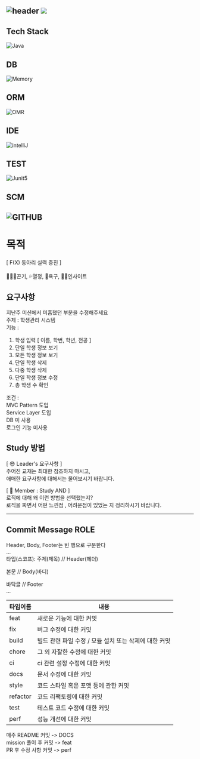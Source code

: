 ![header](https://capsule-render.vercel.app/api?type=soft&color=auto&height=150&section=header&text=UserManagement&fontSize=90&animation=blink&align=center)
<a href="https://hits.seeyoufarm.com"><img src="https://hits.seeyoufarm.com/api/count/incr/badge.svg?url=https%3A%2F%2Fgithub.com%2FFX-STUDY%2FBE-STUDY%2Fhit-counter&count_bg=%2379C83D&title_bg=%23555555&icon=&icon_color=%23E7E7E7&title=hits&edge_flat=false"/></a>
--
## Tech Stack
![Java](https://img.shields.io/badge/Java-ED8B00?style=for-the-badge&logo=openjdk&logoColor=white)
## DB
![Memory](https://img.shields.io/badge/Memory-000000?style=for-the-badge&logo=memory&logoColor=white)
## ORM
![OMR](https://img.shields.io/badge/NONE-000000?style=for-the-badge&logo=NONE&logoColor=white)
## IDE
![intelliJ](https://img.shields.io/badge/IntelliJIDEA-000000?style=for-the-badge&logo=IntelliJIDEA&logoColor=white)
## TEST
![Junit5](https://img.shields.io/badge/JUnit5-25A162?style=for-the-badge&logo=JUnit5&logoColor=white)
## SCM
![GITHUB](https://img.shields.io/badge/GitHub-100000?style=for-the-badge&logo=github&logoColor=white)
--
# 목적
[ F(X) 동아리 실력 증진 ] <br><br>
🏃🏻‍♂️끈기, 💦열정, 🧡욕구, 👊🏻인사이트
## 요구사항
지난주 미션에서 미흡했던 부분을 수정해주세요 <br>
주제 : 학생관리 시스템 <br>
기능 : <br>
1. 학생 입력 [ 이름, 학번, 학년, 전공 ] <br>
2. 단일 학생 정보 보기 <br>
3. 모든 학생 정보 보기 <br>
4. 단일 학생 삭제 <br>
5. 다중 학생 삭제 <br>
6. 단일 학생 정보 수정 <br>
7. 총 학생 수 확인 <br>

조건 : <br>
MVC Pattern 도입 <br>
Service Layer 도입 <br>
DB 미 사용 <br>
로그인 기능 미사용 <br>

## Study 방법
[ 😎 Leader's 요구사항 ] <br>
주어진 교재는 최대한 참조하지 마시고,<br>
애매한 요구사항에 대해서는 물어보시기 바랍니다.<br>

[ 🧐 Member : Study AND ] <br>
로직에 대해 왜 이런 방법을 선택했는지? <br>
로직을 짜면서 어떤 느낀점 , 어려운점이 있었는 지 정리하시기 바랍니다.

---

## Commit Message ROLE
Header, Body, Footer는 빈 행으로 구분한다 <br>
... <br>
타입(스코프): 주제(제목) // Header(헤더) <br>

본문 // Body(바디) <br>

바닥글 // Footer <br>
... <br>

|타입이름|내용|
|------|---|
|feat|새로운 기능에 대한 커밋|
|fix|버그 수정에 대한 커밋|
|build|빌드 관련 파일 수정 / 모듈 설치 또는 삭제에 대한 커밋|
|chore|그 외 자잘한 수정에 대한 커밋|
|ci|ci 관련 설정 수정에 대한 커밋|
|docs|문서 수정에 대한 커밋|
|style|코드 스타일 혹은 포맷 등에 관한 커밋|
|refactor|코드 리팩토링에 대한 커밋|
|test|테스트 코드 수정에 대한 커밋|
|perf|성능 개선에 대한 커밋|

매주 README 커밋 -> DOCS <br>
mission 풀이 후 커밋 -> feat <br>
PR 후 수정 사항 커밋 -> perf <br>
